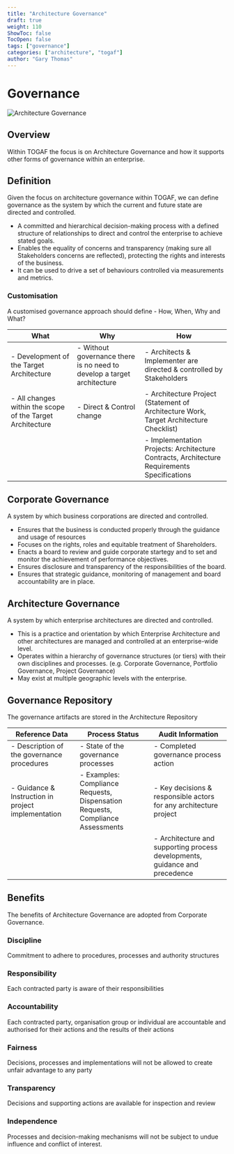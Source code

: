 ```yaml
---
title: "Architecture Governance"
draft: true
weight: 110
ShowToc: false
TocOpen: false
tags: ["governance"]
categories: ["architecture", "togaf"]
author: "Gary Thomas"
---
```


# Governance

![Architecture Governance](/images/architecture/togaf/architectureGovernance.png)

## Overview

Within TOGAF the focus is on Architecture Governance and how it supports other forms of governance within an enterprise.

## Definition

Given the focus on architecture governance within TOGAF, we can define governance as the system by which the current and future state are directed and controlled.
- A committed and hierarchical decision-making process with a defined structure of relationships to direct and control the enterprise to achieve stated goals.
- Enables the equality of concerns and transparency (making sure all Stakeholders concerns are reflected), protecting the rights and interests of the business.
- It can be used to drive a set of behaviours controlled via measurements and metrics.

### Customisation

A customised governance approach should define - How, When, Why and What?

|What|Why|How|
|---|---|---|
| - Development of the Target Architecture |- Without governance there is no need to develop a target architecture| - Architects & Implementer are directed & controlled by Stakeholders |
| - All changes within the scope of the Target Architecture |- Direct & Control change| - Architecture Project (Statement of Architecture Work, Target Architecture Checklist)|
| | | - Implementation Projects: Architecture Contracts, Architecture Requirements Specifications|


## Corporate Governance

A system by which business corporations are directed and controlled.
- Ensures that the business is conducted properly through the guidance and usage of resources
- Focuses on the rights, roles and equitable treatment of Shareholders.
- Enacts a board to review and guide corporate startegy and to set and monitor the achievement of performance objectives.
- Ensures disclosure and transparency of the responsibilities of the board.
- Ensures that strategic guidance, monitoring of management and board accountability are in place. 

## Architecture Governance

A system by which enterprise architectures are directed and controlled.
- This is a practice and orientation by which Enterprise Architecture and other architectures are managed and controlled at an enterprise-wide level.
- Operates within a hierarchy of governance structures (or tiers) with their own disciplines and processes. (e.g. Corporate Governance, Portfolio Governance, Project Governance)
- May exist at multiple geographic levels with the enterprise.

## Governance Repository

The governance artifacts are stored in the Architecture Repository

|Reference Data|Process Status|Audit Information|
|---|---|---|
|- Description of the governance procedures|- State of the governance processes|- Completed governance process action|
|- Guidance & Instruction in project implementation|- Examples: Compliance Requests, Dispensation Requests, Compliance Assessments|- Key decisions & responsible actors for any architecture project|
| | |- Architecture and supporting process developments, guidance and precedence|

## Benefits
The benefits of Architecture Governance are adopted from Corporate Governance.

### Discipline
Commitment to adhere to procedures, processes and authority structures
### Responsibility
Each contracted party is aware of their responsibilities
### Accountability
Each contracted party, organisation group or individual are accountable and authorised for their actions and the results of their actions
### Fairness
Decisions, processes and implementations will not be allowed to create unfair advantage to any party
### Transparency
Decisions and supporting actions are available for inspection and review
### Independence
Processes and decision-making mechanisms will not be subject to undue influence and conflict of interest.
